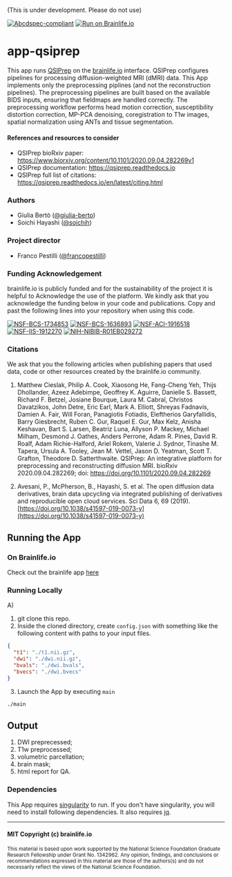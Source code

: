 (This is under development. Please do not use)

[![Abcdspec-compliant](https://img.shields.io/badge/ABCD_Spec-v1.1-green.svg)](https://github.com/brain-life/abcd-spec)
[![Run on Brainlife.io](https://img.shields.io/badge/Brainlife-brainlife.app.246-blue.svg)](https://doi.org/10.25663/brainlife.app.246)

# app-qsiprep

This app runs [QSIPrep](https://github.com/pennbbl/qsiprep) on the [brainlife.io](https://brainlife.io/) interface. QSIPrep configures pipelines for processing diffusion-weighted MRI (dMRI) data. This App implements only the preprocessing piplines (and not the reconstruction pipelines). The preprocessing pipelines are built based on the available BIDS inputs, ensuring that fieldmaps are handled correctly. The preprocessing workflow performs head motion correction, susceptibility distortion correction, MP-PCA denoising, coregistration to T1w images, spatial normalization using ANTs and tissue segmentation.

#### References and resources to consider
* QSIPrep bioRxiv paper: https://www.biorxiv.org/content/10.1101/2020.09.04.282269v1
* QSIPrep documentation: https://qsiprep.readthedocs.io
* QSIPrep full list of citations: https://qsiprep.readthedocs.io/en/latest/citing.html 

### Authors
- Giulia Bertò ([@giulia-berto](https://github.com/giulia-berto))
- Soichi Hayashi ([@soichih](https://github.com/soichih))

### Project director
- Franco Pestilli ([@francopestilli](https://github.com/francopestilli))

### Funding Acknowledgement
brainlife.io is publicly funded and for the sustainability of the project it is helpful to Acknowledge the use of the platform. We kindly ask that you acknowledge the funding below in your code and publications. Copy and past the following lines into your repository when using this code.

[![NSF-BCS-1734853](https://img.shields.io/badge/NSF_BCS-1734853-blue.svg)](https://nsf.gov/awardsearch/showAward?AWD_ID=1734853)
[![NSF-BCS-1636893](https://img.shields.io/badge/NSF_BCS-1636893-blue.svg)](https://nsf.gov/awardsearch/showAward?AWD_ID=1636893)
[![NSF-ACI-1916518](https://img.shields.io/badge/NSF_ACI-1916518-blue.svg)](https://nsf.gov/awardsearch/showAward?AWD_ID=1916518)
[![NSF-IIS-1912270](https://img.shields.io/badge/NSF_IIS-1912270-blue.svg)](https://nsf.gov/awardsearch/showAward?AWD_ID=1912270)
[![NIH-NIBIB-R01EB029272](https://img.shields.io/badge/NIH_NIBIB-R01EB029272-green.svg)](https://grantome.com/grant/NIH/R01-EB029272-01)

### Citations
We ask that you the following articles when publishing papers that used data, code or other resources created by the brainlife.io community.

1. Matthew Cieslak, Philip A. Cook, Xiaosong He, Fang-Cheng Yeh, Thijs Dhollander, Azeez Adebimpe, Geoffrey K. Aguirre, Danielle S. Bassett, Richard F. Betzel, Josiane Bourque, Laura M. Cabral, Christos Davatzikos, John Detre, Eric Earl, Mark A. Elliott, Shreyas Fadnavis, Damien A. Fair, Will Foran, Panagiotis Fotiadis, Eleftherios Garyfallidis, Barry Giesbrecht, Ruben C. Gur, Raquel E. Gur, Max Kelz, Anisha Keshavan, Bart S. Larsen, Beatriz Luna, Allyson P. Mackey, Michael Milham, Desmond J. Oathes, Anders Perrone, Adam R. Pines, David R. Roalf, Adam Richie-Halford, Ariel Rokem, Valerie J. Sydnor, Tinashe M. Tapera, Ursula A. Tooley, Jean M. Vettel, Jason D. Yeatman, Scott T. Grafton, Theodore D. Satterthwaite. QSIPrep: An integrative platform for preprocessing and reconstructing diffusion MRI.
bioRxiv 2020.09.04.282269; doi: https://doi.org/10.1101/2020.09.04.282269

2. Avesani, P., McPherson, B., Hayashi, S. et al. The open diffusion data derivatives, brain data upcycling via integrated publishing of derivatives and reproducible open cloud services. Sci Data 6, 69 (2019). [https://doi.org/10.1038/s41597-019-0073-y](https://doi.org/10.1038/s41597-019-0073-y)

## Running the App 

### On Brainlife.io

Check out the brainlife app [here](https://doi.org/10.25663/brainlife.app.246)

### Running Locally

A)
  1) git clone this repo.
  2) Inside the cloned directory, create `config.json` with something like the following content with paths to your input files.

  ```json
  {
    "t1": "./t1.nii.gz",
    "dwi": "./dwi.nii.gz",
    "bvals": "./dwi.bvals",
    "bvecs": "./dwi.bvecs"
  }
  ```

  3. Launch the App by executing `main`

  ```bash
  ./main
  ```
  
  ## Output
  
1) DWI preprecessed;
2) T1w preprocessed;
3) volumetric parcellation;
4) brain mask;
5) html report for QA.
  
  ### Dependencies

This App requires [singularity](https://www.sylabs.io/singularity/) to run. If you don't have singularity, you will need to install following dependencies. It also requires [jq](https://stedolan.github.io/jq/).

---

#### MIT Copyright (c) brainlife.io

<sub> This material is based upon work supported by the National Science Foundation Graduate Research Fellowship under Grant No. 1342962. Any opinion, findings, and conclusions or recommendations expressed in this material are those of the authors(s) and do not necessarily reflect the views of the National Science Foundation. </sub>
